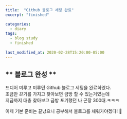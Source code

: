 ```yaml
---
title:  "Github 블로그 세팅 완료"
excerpt: "finished"

categories:
  - diary
tags:
  - blog study
  - finished
  
last_modified_at: 2020-02-28T15:20:00-05:00
---
```


## ** 블로그 완성 **  
  
드디어 미루고 미루던 Github 블로그 세팅을 완료하였다.  
조금만 끈기를 가지고 찾아보면 금방 할 수 있는거였는데  
지금까지 대충 찾아보고 금방 포기했던 나 곤장 300대.ㅋㅋㅋ  
  
이제 기본 준비는 끝났으니 공부해서 블로그를 채워가야겠다! 💪